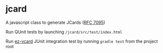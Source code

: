# jcard

A javascript class to generate JCards ([RFC 7095](http://tools.ietf.org/html/rfc7095))

Run QUnit tests by launching ```/jcard/src/test/index.html```

Run [ez-vcard](https://github.com/mangstadt/ez-vcard) JUnit integration test by running ```gradle test``` from the project root 

